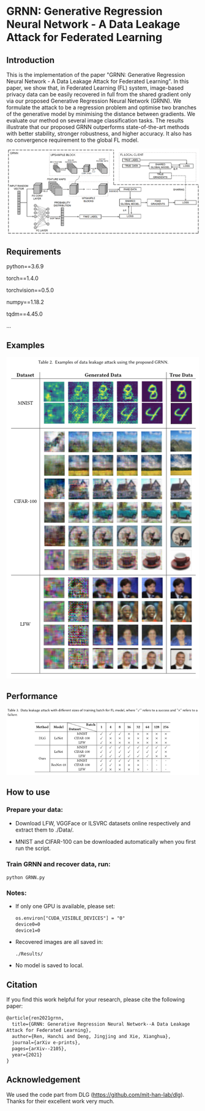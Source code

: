 # GRNN: Generative Regression Neural Network - A Data Leakage Attack for Federated Learning

## Introduction

This is the implementation of the paper "GRNN: Generative Regression Neural Network - A Data Leakage Attack for Federated Learning". In this paper, we show that, in Federated Learning (FL) system, image-based privacy data can be easily recovered in full from the shared gradient only via our proposed Generative Regression Neural Network (GRNN). We formulate the attack to be a regression problem and optimise two branches of the generative model by minimising the distance between gradients. We evaluate our method on several image classification tasks. The results illustrate that our proposed GRNN outperforms state-of-the-art methods with better stability, stronger robustness, and higher accuracy. It also has no convergence requirement to the global FL model.

<div align=center><img src="https://github.com/Rand2AI/GRNN/blob/main/images/GRNN.Details.png"/></div>

## Requirements

python==3.6.9

torch==1.4.0

torchvision==0.5.0

numpy==1.18.2

tqdm==4.45.0

...

## Examples

<div align=center><img src="https://github.com/Rand2AI/GRNN/blob/main/images/Examples.png"/></div>

## Performance

<div align=center><img src="https://github.com/Rand2AI/GRNN/blob/main/images/Results.png"/></div>

## How to use

### Prepare your data:

 * Download LFW, VGGFace or ILSVRC datasets online respectively and extract them to ./Data/.
    
 * MNIST and CIFAR-100 can be downloaded automatically when you first run the script.

### Train GRNN and recover data, run:

    python GRNN.py

### Notes:

* If only one GPU is available, please set:

      os.environ["CUDA_VISIBLE_DEVICES"] = "0"
      device0=0
      device1=0

* Recovered images are all saved in:

      ./Results/

* No model is saved to local.

## Citation

If you find this work helpful for your research, please cite the following paper:

    @article{ren2021grnn,
      title={GRNN: Generative Regression Neural Network--A Data Leakage Attack for Federated Learning},
      author={Ren, Hanchi and Deng, Jingjing and Xie, Xianghua},
      journal={arXiv e-prints},
      pages={arXiv--2105},
      year={2021}
    }

## Acknowledgement

We used the code part from DLG (https://github.com/mit-han-lab/dlg). Thanks for their excellent work very much.
